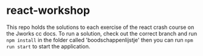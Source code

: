 # react-workshop

This repo holds the solutions to each exercise of the react crash course on the Jworks cc docs.
To run a solution, check out the correct branch and run `npm install` in the folder called 'boodschappenlijstje'
then you can run `npm run start` to start the application.
